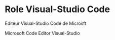 Role Visual-Studio Code
=========

Editeur Visual-Studio Code de Microsft

Microsoft Code Editor Visual-Studio